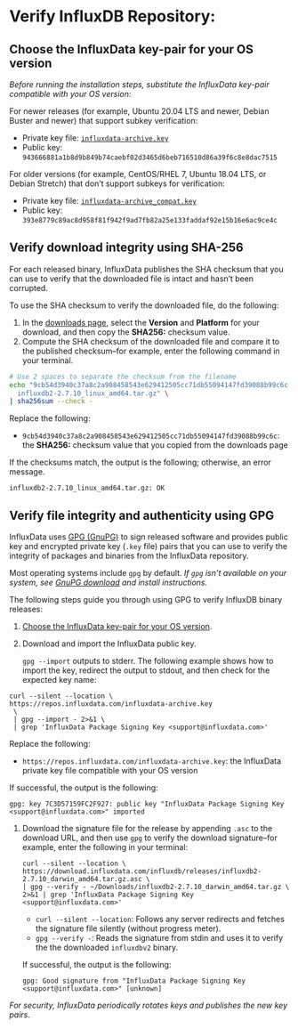 # Verify InfluxDB Repository:

## Choose the InfluxData key-pair for your OS version

*Before running the installation steps, substitute the InfluxData key-pair compatible
with your OS version:*

For newer releases (for example, Ubuntu 20.04 LTS and newer, Debian Buster
and newer) that support subkey verification:

- Private key file: [`influxdata-archive.key`](https://repos.influxdata.com/influxdata-archive.key)
- Public key: `943666881a1b8d9b849b74caebf02d3465d6beb716510d86a39f6c8e8dac7515`

For older versions (for example, CentOS/RHEL 7, Ubuntu 18.04 LTS, or Debian
Stretch) that don’t support subkeys for verification:

- Private key file: [`influxdata-archive_compat.key`](https://repos.influxdata.com/influxdata-archive_compat.key)
- Public key: `393e8779c89ac8d958f81f942f9ad7fb82a25e133faddaf92e15b16e6ac9ce4c`

## Verify download integrity using SHA-256

For each released binary, InfluxData publishes the SHA checksum that
you can use to verify that the downloaded file is intact and hasn’t been corrupted.

To use the SHA checksum to verify the downloaded file, do the following:

1. In the [downloads page](https://www.influxdata.com/downloads),
select the **Version** and **Platform** for your download, and then copy
the **SHA256:** checksum value.
2. Compute the SHA checksum of the downloaded file and compare it to the
published checksum–for example, enter the following command in your terminal.

```bash
# Use 2 spaces to separate the checksum from the filename
echo "9cb54d3940c37a8c2a908458543e629412505cc71db55094147fd39088b99c6c
  influxdb2-2.7.10_linux_amd64.tar.gz" \
| sha256sum --check -

```

Replace the following:

- `9cb54d3940c37a8c2a908458543e629412505cc71db55094147fd39088b99c6c`:
the **SHA256:** checksum value that you copied from the downloads page

If the checksums match, the output is the following; otherwise, an error message.

```
influxdb2-2.7.10_linux_amd64.tar.gz: OK

```

## Verify file integrity and authenticity using GPG

InfluxData uses [GPG (GnuPG)](https://www.gnupg.org/software/) to sign released software and provides
public key and encrypted private key (`.key` file) pairs that you can use to
verify the integrity of packages and binaries from the InfluxData repository.

Most operating systems include `gpg` by default.
*If `gpg` isn’t available on your system, see
[GnuPG download](https://gnupg.org/download/) and install instructions.*

The following steps guide you through using GPG to verify InfluxDB
binary releases:

1. [Choose the InfluxData key-pair for your OS version](https://docs.influxdata.com/influxdb/v2/install/?t=Linux#choose-the-influxdata-key-pair-for-your-system).
2. Download and import the InfluxData public key.
    
    `gpg --import` outputs to stderr.
    The following example shows how to import the key, redirect the output to stdout,
    and then check for the expected key name:
    

```
curl --silent --location \
https://repos.influxdata.com/influxdata-archive.key
 \
 | gpg --import - 2>&1 \
 | grep 'InfluxData Package Signing Key <support@influxdata.com>'

```

Replace the following:

- `https://repos.influxdata.com/influxdata-archive.key`:
the InfluxData private key file compatible with your OS version

If successful, the output is the following:

```
gpg: key 7C3D57159FC2F927: public key "InfluxData Package Signing Key <support@influxdata.com>" imported

```

1. Download the signature file for the release by appending `.asc` to the download URL,
and then use `gpg` to verify the download signature–for example, enter the
following in your terminal:
    
    ```
    curl --silent --location \
    https://download.influxdata.com/influxdb/releases/influxdb2-2.7.10_darwin_amd64.tar.gz.asc \
    | gpg --verify - ~/Downloads/influxdb2-2.7.10_darwin_amd64.tar.gz \
    2>&1 | grep 'InfluxData Package Signing Key <support@influxdata.com>'
    
    ```
    
    - `curl --silent --location`: Follows any server redirects and fetches the
    signature file silently (without progress meter).
    - `gpg --verify -`: Reads the signature from stdin and uses it to verify the
    the downloaded `influxdbv2` binary.
    
    If successful, the output is the following:
    
    ```
    gpg: Good signature from "InfluxData Package Signing Key <support@influxdata.com>" [unknown]
    
    ```
    

*For security, InfluxData periodically rotates keys and publishes the new key pairs.*
